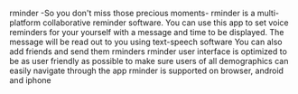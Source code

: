 rminder
-So you don't miss those precious moments-
rminder is a multi-platform collaborative reminder software.
You can use this app to set voice reminders for your yourself with a message and time to be displayed.
The message will be read out to you using text-speech software
You can also add friends and send them rminders
rminder user interface is optimized to be as user friendly as possible to make sure users of all demographics can easily navigate through the app
rminder is supported on browser, android and iphone 

